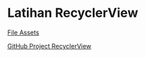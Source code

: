 # Latihan RecyclerView

[File Assets](https://drive.google.com/file/d/1iVADp1E-xzbO_oV7H1L4V3CXZoFs5Otj/view?usp=sharing)

[GitHub Project RecyclerView](https://github.com/mankart/recyclerview)

